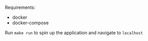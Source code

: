 Requirements:
- docker
- docker-compose

Run `make run` to spin up the application and navigate to `localhost`